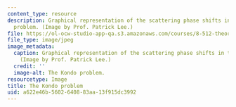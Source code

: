```yaml
---
content_type: resource
description: Graphical representation of the scattering phase shifts in the Kondo
  problem. (Image by Prof. Patrick Lee.)
file: https://ol-ocw-studio-app-qa.s3.amazonaws.com/courses/8-512-theory-of-solids-ii-spring-2009/a622e46b5602640883aa13f915dc3992_8-512s09.jpg
file_type: image/jpeg
image_metadata:
  caption: Graphical representation of the scattering phase shifts in the Kondo problem.
    (Image by Prof. Patrick Lee.)
  credit: ''
  image-alt: The Kondo problem.
resourcetype: Image
title: The Kondo problem
uid: a622e46b-5602-6408-83aa-13f915dc3992
---
```

